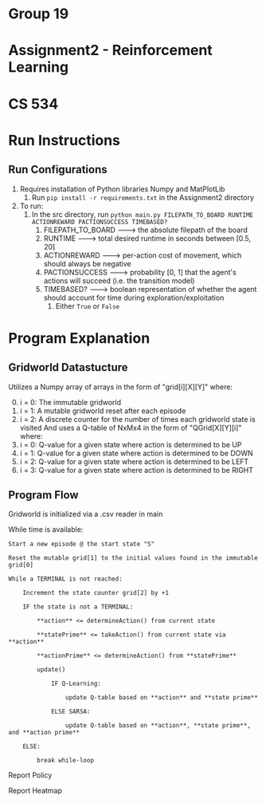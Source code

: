 # **Group 19**
# **Assignment2 - Reinforcement Learning**
# **CS 534**

# Run Instructions
## Run Configurations
1. Requires installation of Python libraries Numpy and MatPlotLib
    1. Run `pip install -r requirements.txt` in the Assignment2 directory
2. To run:
    1. In the src directory, run `python main.py FILEPATH_TO_BOARD RUNTIME ACTIONREWARD PACTIONSUCCESS TIMEBASED?`
        1. FILEPATH_TO_BOARD ---> the absolute filepath of the board
        2. RUNTIME ---> total desired runtime in seconds between [0.5, 20]
        3. ACTIONREWARD ---> per-action cost of movement, which should always be negative
        4. PACTIONSUCCESS ---> probability [0, 1] that the agent's actions will succeed (i.e. the transition model)
        5. TIMEBASED? ---> boolean representation of whether the agent should account for time during exploration/exploitation
            1. Either `True` or `False`

# Program Explanation
## Gridworld Datastucture
Utilizes a Numpy array of arrays in the form of "grid[i][X][Y]" where:

0. i = 0: The immutable gridworld
1. i = 1: A mutable gridworld reset after each episode
2. i = 2: A discrete counter for the number of times each gridworld state is visited
And uses a Q-table of NxMx4 in the form of "QGrid[X][Y][i]" where:
0. i = 0: Q-value for a given state where action is determined to be UP
1. i = 1: Q-value for a given state where action is determined to be DOWN
2. i = 2: Q-value for a given state where action is determined to be LEFT
3. i = 3: Q-value for a given state where action is determined to be RIGHT
## Program Flow
Gridworld is initialized via a .csv reader in main

While time is available:

    Start a new episode @ the start state "S"

    Reset the mutable grid[1] to the initial values found in the immutable grid[0]

    While a TERMINAL is not reached:

        Increment the state counter grid[2] by +1

        IF the state is not a TERMINAL:

            **action** <= determineAction() from current state

            **statePrime** <= takeAction() from current state via **action**

            **actionPrime** <= determineAction() from **statePrime**

            update() 

                IF Q-Learning:

                    update Q-table based on **action** and **state prime**

                ELSE SARSA:

                    update Q-table based on **action**, **state prime**, and **action prime**

        ELSE:

            break while-loop


Report Policy

Report Heatmap